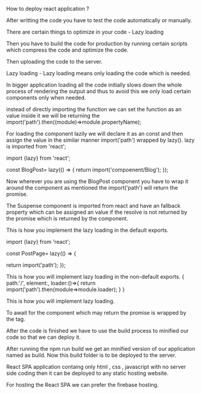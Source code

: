 How to deploy react application ?

After writting the code you have to test the code automatically or manually.

There are certain things to optimize in your code - Lazy loading 

Then you have to build the code for production by running certain scripts which compress the code and optimize the code.

Then uploading the code to the server.

Lazy loading - Lazy loading means only loading the code which is needed.

In bigger application loading all the code initially slows down the whole process of rendering the output and thus to avoid this we only load certain components only when needed.

instead of directly importing the function we can set the function as an value inside it we will be returning the import('path').then((module)=>module.propertyName);

For loading the component lazily  we will declare it as an const and then assign the value in the similar manner import('path') wrapped by lazy(). lazy is imported from 'react';

import {lazy} from 'react';

const BlogPost= lazy(() => {
    return import('compoenent/Blog');
});

Now wherever you are using the BlogPost component you have to wrap it around the <Suspense> </Suspense> component as mentioned the import('path') will return the promise.

The Suspense component is imported from react and have an fallback property which can be assigned an value if the resolve is not returned by the promise which is returned by the component.



This is how you implement the lazy loading in the default exports.

import {lazy} from 'react';

const PostPage= lazy(() => {

return import('path');
});

This is how you will implement lazy loading in the non-default exports.
{
    path:'/',
    element:<PostPage />,
    loader:()=>{
        return import('path').then(module=>module.loader);
    }
}

This is how you will implement lazy loading.

To await for the component which may return the promise is wrapped by the <Suspense></Suspense> tag.

After the code is finished we have to use the build process to minified our code so that we can deploy it.

After running the npm run build we get an minified version of our application named as build. Now this build folder is to be deployed to the server.


React SPA application containg only html , css , javascript with no server side coding then it can be deployed to any static hosting website.

For hosting the React SPA we can prefer the firebase hosting.

